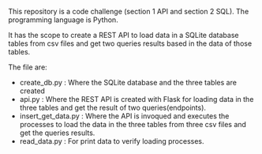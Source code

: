 This repository is a code challenge (section 1 API and section 2 SQL). The programming language is Python.

It has the scope to create a REST API to load data in a SQLite database tables from csv files and get two queries results based in the data of those tables.

The file are:
- create_db.py : Where the SQLite database and the three tables are created
- api.py : Where the REST API is created with Flask for loading data in the three tables and get the result of two queries(endpoints).
- insert_get_data.py : Where the API is invoqued and executes the processes to load the data in the three tables from three csv files and get the queries results.
- read_data.py : For print data to verify loading processes.

